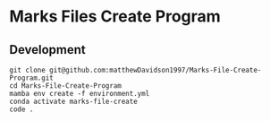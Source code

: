 # Marks Files Create Program

## Development

```shell
git clone git@github.com:matthewDavidson1997/Marks-File-Create-Program.git
cd Marks-File-Create-Program
mamba env create -f environment.yml
conda activate marks-file-create
code .
```
